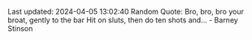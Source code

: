 Last updated: 2024-04-05 13:02:40
Random Quote: Bro, bro, bro your broat, gently to the bar
Hit on sluts, then do ten shots and... - Barney Stinson